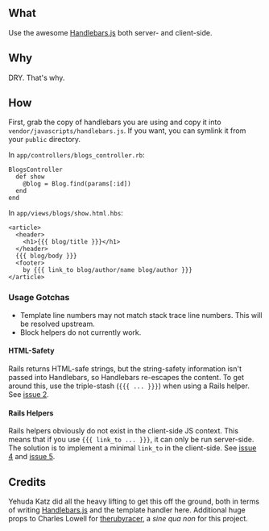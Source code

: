 ## What ##

Use the awesome [Handlebars.js](https://github.com/wycats/handlebars.js)
both server- and client-side.

## Why ##

DRY. That's why.

## How ##

First, grab the copy of handlebars you are using and copy it into
`vendor/javascripts/handlebars.js`. If you want, you can symlink
it from your `public` directory.

In `app/controllers/blogs_controller.rb`:

    BlogsController
      def show
        @blog = Blog.find(params[:id])
      end
    end

In `app/views/blogs/show.html.hbs`:

    <article>
      <header>
        <h1>{{{ blog/title }}}</h1>
      </header>
      {{{ blog/body }}}
      <footer>
        by {{{ link_to blog/author/name blog/author }}}
    </article>

### Usage Gotchas ###

* Template line numbers may not match stack trace line numbers. This
  will be resolved upstream.
* Block helpers do not currently work.

#### HTML-Safety ####

Rails returns HTML-safe strings, but the string-safety information
isn't passed into Handlebars, so Handlebars re-escapes the content.
To get around this, use the triple-stash (`{{{ ... }}}`) when
using a Rails helper.
See [issue 2](https://github.com/jamesarosen/handlebars-rails/issues/#issue/2).

#### Rails Helpers ####

Rails helpers obviously do not exist in the client-side JS context.
This means that if you use `{{{ link_to ... }}}`, it can only be run server-side.
The solution is to implement a minimal `link_to` in the client-side.
See [issue 4](https://github.com/jamesarosen/handlebars-rails/issues/#issue/4)
and [issue 5](https://github.com/jamesarosen/handlebars-rails/issues/#issue/5).

## Credits ##

Yehuda Katz did all the heavy lifting to get this off the ground,
both in terms of writing
[Handlebars.js](https://github.com/wycats/handlebars.js) and the
template handler here.
Additional huge props to Charles Lowell for
[therubyracer](https://github.com/cowboyd/therubyracer),
a *sine qua non* for this project.
